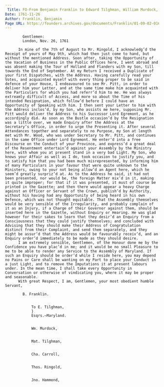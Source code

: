 ```yaml
---
 Title: FO-From Benjamin Franklin to Edward Tilghman, William Murdock, Matthew Tilghman, Charles Carroll, Thomas Ringgold, and John Hammond, 26 November 1761
Date: 1761-11-26
Author: Franklin, Benjamin
Page URL: https://founders.archives.gov/documents/Franklin/01-09-02-0168
---
```


          
            Gentlemen:
            London, Nov. 26, 1761
          
          In mine of the 7th of August to Mr. Ringold, I acknowledg’d the Receipt of yours of May 9th, which had then just come to hand, but without the mentioned Address. Soon after, taking the Opportunity of the Vacation of Business in the Public Offices here, I went abroad and was absent making the Tour of Holland and Flanders with my Son, till towards the End of September. At my Return I received a Duplicate of your first Dispatches, with the Address. Having carefully read your Votes, and acquainted myself with every thing proper to be said in defence of your House, I endeavoured to see Mr. Pitt, in order to deliver him your Letter, and at the same time make him acquainted with the Particulars for which you had referr’d him to me. He was always extreamly difficult of Access, and more so about the Time of his intended Resignation, which follow’d before I could have an Opportunity of Speaking with him. I then sent your Letter to him with the Address inclos’d, by my Son, who assists me here, supposing Mr. Pitt would deliver the Address to his Successor Lord Egremont, as he accordingly did. As soon as the Bustle occasion’d by the Resignation was a little over, we made Enquiry after the Address at the Secretary’s Office, in order to urge the Presenting it. After several Attendances together and separately to no Purpose, my Son at length met with Mr. Wood, who was under Secretary to Mr. Pitt, and continues in the same Office under Lord Egremont. He enter’d into a free Discourse on the Conduct of your Province, and express’d a great deal of the Resentment entertain’d against your Assembly by the Ministry here, with whom you at present stand in a very bad Light. My Son, who knows your Affair as well as I do, took occasion to justify you, and to satisfy him that you had been much misrepresented, by informing him of many Particulars in your favour that were quite unknown to the Ministers, owing to your not being allow’d an Agent here, which he seem’d greatly surpriz’d at. As to the Address he said, it had not been presented, nor would be, the foreign Matter mix’d in it, making it quite improper; for that if it was presented, it must of course be printed in the Gazette; and then there would appear a heavy Charge against an Officer or Servant of the Crown, publish’d by Authority, without his having had any Opportunity of being heard in his own Defence, which was not thought equitable. That the Assembly themselves would be very sensible of the Irregularity, and probably complain of it as an Injury, if a Charge of their Governor against them, should be inserted here in the Gazette, without Enquiry or Hearing. He was glad however for their sakes to learn that they desir’d an Enquiry from a Consciousness that they could justify themselves; and concluded with Advising that they should make their Address of Congratulation distinct from their Complaint, and send them separately, and they might be assur’d that the Address would be favourably receiv’d, and an Enquiry order’d immediately to be made as they should desire.
          I am extremely sensible, Gentlemen, of the Honour done me by the Confidence you have plac’d in me; and it would be no small Pleasure to me to be able to render any Service to the Assembly of Maryland. If such an Enquiry should be order’d while I reside here, you may depend no Pains or Care shall be wanting on my Part to place your Conduct in a just Light, and to remove the Imputations it at present labours under. In the mean time, I shall take every Opportunity in Conversation or otherwise of vindicating you, where it may be proper and seasonable.
          With great Respect, I am, Gentlemen, your most obedient humble Servant,
          
            B. Franklin.
            
              
                To E. Tilghman,
                }
                Esqrs.—Maryland.
              
              
                Wm. Murdock,
              
              
                Mat. Tilghman,
              
              
                Cha. Carroll,
              
              
                Thos. Ringold,
              
              
                Jno. Hammond,
              
            
          
        
